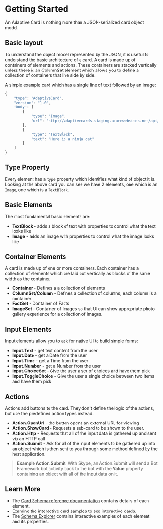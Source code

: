 # Getting Started 

An Adaptive Card is nothing more than a JSON-serialized card object model.

## Basic layout 
To understand the object model represented by the JSON, it is useful to understand the basic architecture of a card.  A card is made up of containers of elements and actions. These containers are stacked vertically unless there is an ColumnSet element which allows you to define a collection of containers that live side by side.

A simple example card which has a single line of text followed by an image:

```javascript
{
    "type": "AdaptiveCard",
    "version": "1.0",
    "body": [
        {
            "type": "Image",
            "url": "http://adaptivecards-staging.azurewebsites.net/api/cat"
        },
        {
            "type": "TextBlock",
            "text": "Here is a ninja cat"
        }
    ]
}
```

## Type Property
Every element has a `type` property which identifies what kind of object it is. Looking at the above card you can see we
have 2 elements, one which is an `Image`, one which is a `TextBlock`.

## Basic Elements
The most fundamental basic elements are:
* **TextBlock** - adds a block of text with properties to control what the text looks like
* **Image** - adds an image with properties to control what the image looks like

## Container Elements
A card is made up of one or more containers.  Each container has a collection of elements which are laid out vertically as blocks of the same width as the container. 

* **Container** - Defines a a collection of elements 
* **ColumnSet/Column** - Defines a collection of columns, each column is a container
* **FactSet** - Container of Facts
* **ImageSet** - Container of Images so that UI can show appropriate photo gallery experience for a collection of images.

## Input Elements
Input elements allow you to ask for native UI to build simple forms:
* **Input.Text** - get text content from the user
* **Input.Date** - get a Date from the user
* **Input.Time** - get a Time from the user
* **Input.Number** - get a Number from the user
* **Input.ChoiceSet** - Give the user a set of choices and have them pick
* **Input.ToggleChoice** - Give the user a single choice between two items and have them pick

## Actions
Actions add buttons to the card.  They don't define the logic of the actions, but use the predefined action types instead.

* **Action.OpenUrl** - the button opens an external URL for viewing
* **Action.ShowCard** - Requests a sub-card to be shown to the user.  
* **Action.Http** - Requests that all of the input data is gathered up and sent via an HTTP call 
* **Action.Submit** - Ask for all of the input elements to be gathered up into an object which is then sent to you through some method defined by the host application.

> **Example Action.Submit**: With Skype, an Action.Submit will send a Bot Framework bot activity back to the bot with the **Value** property containing an object with all of the input data on it.

## Learn More
* The [Card Schema reference documentation](CardSchema.md) contains details of each element.
* Examine the interactive card [samples](/samples) to see interactive cards.
* The [Schema Explorer](../../../explorer/index.html) contains interactive examples of each element and its properties.